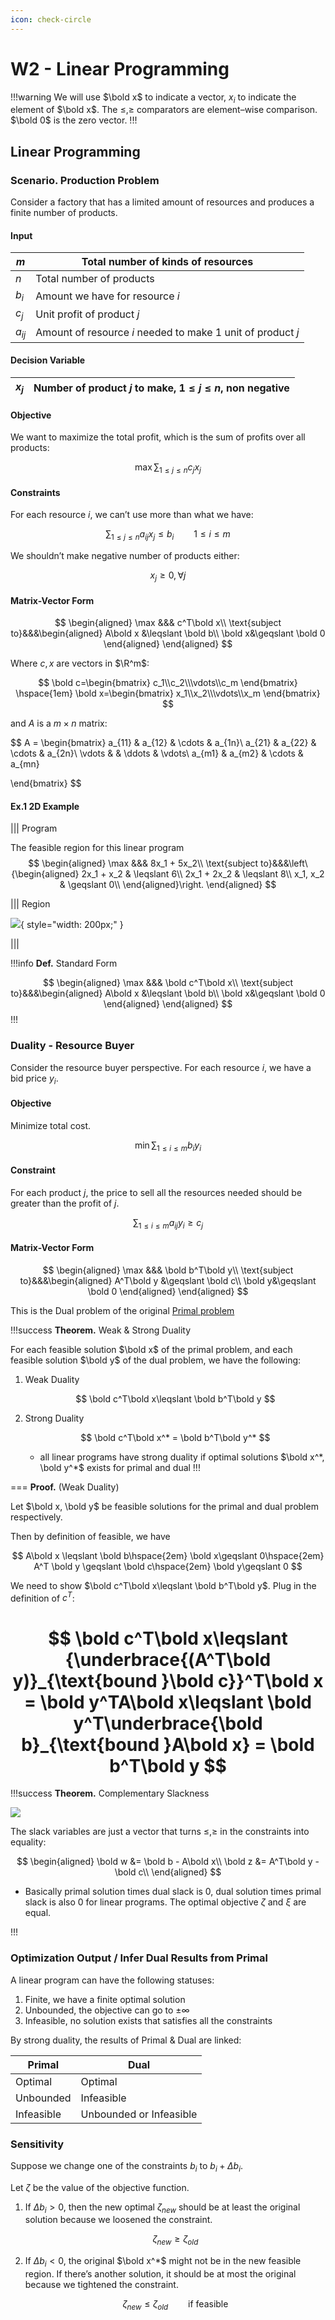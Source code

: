 ```yaml
---
icon: check-circle
---
```



# W2 - Linear Programming


!!!warning
We will use $\bold x$ to indicate a vector, $x_i$ to indicate the element of $\bold x$. The $\leqslant, \geqslant$ comparators are element–wise comparison. $\bold 0$ is the zero vector.
!!!

## Linear Programming

### Scenario. Production Problem

Consider a factory that has a limited amount of resources and produces a finite number of products.

#### Input

| $m$ | Total number of kinds of resources |
| --- | --- |
| $n$ | Total number of products |
| $b_i$ | Amount we have for resource $i$ |
| $c_j$ | Unit profit of product $j$ |
| $a_{ij}$ | Amount of resource $i$ needed to make 1 unit of product $j$ |

#### Decision Variable

| $x_j$ | Number of product $j$ to make, $1\leqslant j\leqslant n$, non negative |
| --- | --- |

#### Objective

We want to maximize the total profit, which is the sum of profits over all products:

$$
\max \sum_{1\leqslant j\leqslant n}c_jx_j
$$

#### Constraints

For each resource $i$, we can’t use more than what we have:

$$
\sum_{1\leqslant j\leqslant n}a_{ij}x_j\leqslant b_i\hspace{2em}1\leqslant i\leqslant m
$$

We shouldn’t make negative number of products either:

$$
x_j\geqslant 0, \forall j
$$

#### Matrix-Vector Form

$$
\begin{aligned}
\max &&& c^T\bold x\\
\text{subject to}&&&\begin{aligned}
A\bold x &\leqslant \bold b\\
\bold x&\geqslant \bold 0
\end{aligned}
\end{aligned}
$$

Where $c, x$ are vectors in $\R^m$:

$$
\bold c=\begin{bmatrix}
c_1\\c_2\\\vdots\\c_m
\end{bmatrix} 
\hspace{1em}
\bold x=\begin{bmatrix}
x_1\\x_2\\\vdots\\x_m
\end{bmatrix}
$$

and $A$ is a $m\times n$ matrix:

$$
A = \begin{bmatrix}
a_{11} & a_{12} & \cdots & a_{1n}\\
a_{21} & a_{22} & \cdots & a_{2n}\\
\vdots & & \ddots & \vdots\\
a_{m1} & a_{m2} & \cdots & a_{mn}

\end{bmatrix}
$$

#### Ex.1 2D Example



||| Program

The feasible region for this linear program
$$
\begin{aligned}
\max &&& 8x_1 + 5x_2\\
\text{subject to}&&&\left\{\begin{aligned}
2x_1 + x_2 & \leqslant 6\\
2x_1 + 2x_2 & \leqslant 8\\
x_1, x_2 & \geqslant 0\\
\end{aligned}\right.
\end{aligned}
$$

||| Region

![](/assets/Screenshot_2023-10-06_at_17.45.31.png){ style="width: 200px;" }

|||

!!!info **Def.** Standard Form

$$
\begin{aligned}
\max &&& \bold c^T\bold x\\
\text{subject to}&&&\begin{aligned}
A\bold x &\leqslant \bold b\\
\bold x&\geqslant \bold 0
\end{aligned}
\end{aligned}
$$
!!!

### Duality - Resource Buyer

Consider the resource buyer perspective. For each resource $i$, we have a bid price $y_i$.

#### Objective

Minimize total cost.

$$
\min \sum_{1\leqslant i \leqslant m} b_i y_i
$$

#### Constraint

For each product $j$, the price to sell all the resources needed should be greater than the profit of $j$.

$$
\sum_{1\leqslant i\leqslant m} a_{ij} y_i\geqslant c_j
$$

#### Matrix-Vector Form

$$
\begin{aligned}
\max &&& \bold b^T\bold y\\
\text{subject to}&&&\begin{aligned}
A^T\bold y &\geqslant \bold c\\
\bold y&\geqslant \bold 0
\end{aligned}
\end{aligned}
$$

This is the Dual problem of the original [Primal problem](W2%20-%20Linear%20Programming%20b280afc09ed04fc0bbed484b56f62e21.md)

!!!success **Theorem.** Weak & Strong Duality

For each feasible solution $\bold x$ of the primal problem, and each feasible solution $\bold y$ of the dual problem, we have the following:

1. Weak Duality
    
    $$
    \bold c^T\bold x\leqslant \bold b^T\bold y
    $$
    
2. Strong Duality
    
    $$
    \bold c^T\bold x^* = \bold b^T\bold y^*
    $$

    - all linear programs have strong duality if optimal solutions $\bold x^*, \bold  y^*$ exists for primal and dual
!!!

=== **Proof.** (Weak Duality)

Let $\bold x, \bold y$ be feasible solutions for the primal and dual problem respectively. 

Then by definition of feasible, we have

$$
A\bold x \leqslant \bold b\hspace{2em} \bold x\geqslant 0\hspace{2em} A^T \bold y \geqslant \bold c\hspace{2em} \bold y\geqslant 0
$$

We need to show $\bold c^T\bold x\leqslant \bold b^T\bold y$. Plug in the definition of $c^T$:

$$
\bold c^T\bold x\leqslant {\underbrace{(A^T\bold y)}_{\text{bound }\bold c}}^T\bold x = \bold y^TA\bold x\leqslant \bold y^T\underbrace{\bold b}_{\text{bound }A\bold x} = \bold b^T\bold y
$$
===

!!!success **Theorem.** Complementary Slackness

![](/assets/Screenshot_2022-11-08_at_2.07.01_PM.png)

The slack variables are just a vector that turns $\leqslant, \geqslant$ in the constraints into equality:

$$
\begin{aligned}
\bold w &= \bold b - A\bold x\\
\bold z &=  A^T\bold y - \bold c\\
\end{aligned}
$$

- Basically primal solution times dual slack is 0, dual solution times primal slack is also 0 for linear programs. The optimal objective $\zeta$ and $\xi$ are equal.

!!!

### Optimization Output / Infer Dual Results from Primal

A linear program can have the following statuses:

1. Finite, we have a finite optimal solution
2. Unbounded, the objective can go to $\pm\infty$
3. Infeasible, no solution exists that satisfies all the constraints

By strong duality, the results of Primal & Dual are linked:

| **Primal** | **Dual** |
| --- | --- |
| Optimal | Optimal |
| Unbounded | Infeasible |
| Infeasible | Unbounded or Infeasible |

### Sensitivity

Suppose we change one of the constraints $b_i$ to $b_i + \Delta b_i$.

Let $\zeta$ be the value of the objective function.

1. If $\Delta b_i > 0$, then the new optimal $\zeta_{new}$ should be at least the original solution because we loosened the constraint.
    
    $$
    \zeta_{new} \geqslant\zeta_{old}
    $$
    
2. If $\Delta b_i  < 0$, the original $\bold x^*$ might not be in the new feasible region. If there’s another solution, it should be at most the original because we tightened the constraint.
    
    $$
    \zeta_{new}\leqslant \zeta _{old}\qquad{\text{if feasible}}
    $$
    